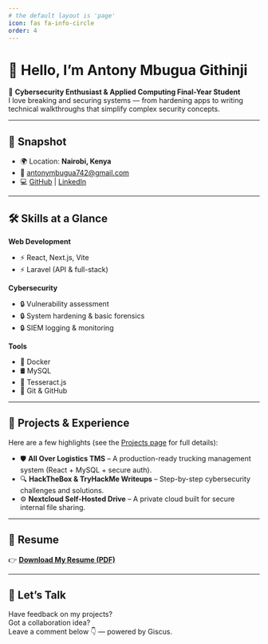 ```yaml
---
# the default layout is 'page'
icon: fas fa-info-circle
order: 4
---
```




# 👋 Hello, I’m Antony Mbugua Githinji  

🚀 **Cybersecurity Enthusiast & Applied Computing Final-Year Student**  
I love breaking and securing systems — from hardening apps to writing technical walkthroughs that simplify complex security concepts.  

---

## 📍 Snapshot
- 🌍 Location: **Nairobi, Kenya**  
- 📧 [antonymbugua742@gmail.com](mailto:antonymbugua742@gmail.com)  
- 💻 [GitHub](https://github.com/Antony-Mbugua) | [LinkedIn](https://www.linkedin.com/in/antonymbugua)  

---

## 🛠 Skills at a Glance
**Web Development**  
- ⚡ React, Next.js, Vite  
- ⚡ Laravel (API & full-stack)  

**Cybersecurity**  
- 🔒 Vulnerability assessment  
- 🔒 System hardening & basic forensics  
- 🔒 SIEM logging & monitoring  

**Tools**  
- 🐳 Docker 
- 🛢 MySQL  
- 📑 Tesseract.js  
- 🔧 Git & GitHub  

---

## 🚀 Projects & Experience
Here are a few highlights (see the [Projects page](/projects) for full details):  

- 🛡 **All Over Logistics TMS** – A production-ready trucking management system (React + MySQL + secure auth).  
- 🔍 **HackTheBox & TryHackMe Writeups** – Step-by-step cybersecurity challenges and solutions.  
- ⚙️ **Nextcloud Self-Hosted Drive** – A private cloud built for secure internal file sharing.  

---

## 📄 Resume
👉 [**Download My Resume (PDF)**](/assets/files/Antony_Mbugua_CV.pdf)  

---

## 💬 Let’s Talk
Have feedback on my projects?  
Got a collaboration idea?  
Leave a comment below 👇 — powered by Giscus.  

>
